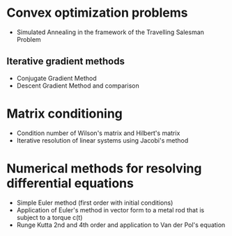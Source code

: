 # Convex optimization problems
* Simulated Annealing in the framework of the Travelling Salesman Problem
## Iterative gradient methods
* Conjugate Gradient Method
* Descent Gradient Method and comparison

# Matrix conditioning

* Condition number of Wilson's matrix and Hilbert's matrix
* Iterative resolution of linear systems using Jacobi's method

# Numerical methods for resolving differential equations

* Simple Euler method (first order with initial conditions)
* Application of Euler's method in vector form to a metal rod that is subject to a torque c(t)
* Runge Kutta 2nd and 4th order and application to Van der Pol's equation

